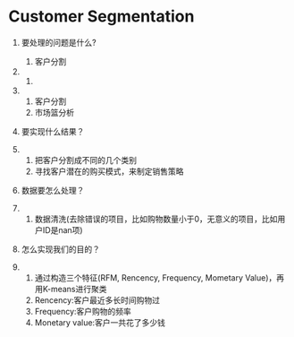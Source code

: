 # Customer Segmentation

1. 要处理的问题是什么?
   1. 客户分割

1. 1. 
2. 1. 客户分割
   2. 市场篮分析

1. 要实现什么结果？
2. 1. 把客户分割成不同的几个类别
   2. 寻找客户潜在的购买模式，来制定销售策略
3. 数据要怎么处理？
4. 1. 数据清洗\(去除错误的项目，比如购物数量小于0，无意义的项目，比如用户ID是nan项\)
5. 怎么实现我们的目的？
6. 1. 通过构造三个特征\(RFM, Rencency, Frequency, Mometary Value\)，再用K-means进行聚类
   2. Rencency:客户最近多长时间购物过
   3. Frequency:客户购物的频率
   4. Monetary value:客户一共花了多少钱



